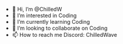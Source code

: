 - 👋 Hi, I’m @ChilledW
- 👀 I’m interested in Coding 
- 🌱 I’m currently learning Coding
- 💞️ I’m looking to collaborate on Coding
- 📫 How to reach me Discord: ChilledWave

<!---
Astened/Astened is a ✨ special ✨ repository because its `README.md` (this file) appears on your GitHub profile.
You can click the Preview link to take a look at your changes.
--->
